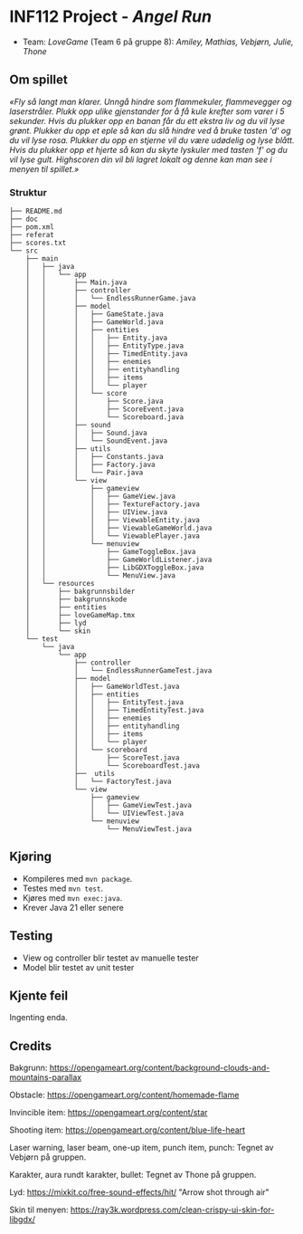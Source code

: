 # INF112 Project - *Angel Run*

* Team: *LoveGame* (Team 6 på gruppe 8): *Amiley, Mathias, Vebjørn, Julie, Thone*

## Om spillet
*«Fly så langt man klarer. Unngå hindre som flammekuler, flammevegger og laserstråler. Plukk opp ulike gjenstander for å få kule krefter som varer i 5 sekunder. Hvis du plukker opp en banan får du ett ekstra liv og du vil lyse grønt. Plukker du opp et eple så kan du slå hindre ved å bruke tasten 'd' og du vil lyse rosa. Plukker du opp en stjerne vil du være udødelig og lyse blått. Hvis du plukker opp et hjerte så kan du skyte lyskuler med tasten 'f' og du vil lyse gult. Highscoren din vil bli lagret lokalt og denne kan man see i menyen til spillet.»*

### Struktur
```plaintext
├── README.md
├── doc
├── pom.xml
├── referat
├── scores.txt
└── src
    ├── main
    │   ├── java
    │   │   └── app
    │   │       ├── Main.java
    │   │       ├── controller
    │   │       │   └── EndlessRunnerGame.java
    │   │       ├── model
    │   │       │   ├── GameState.java
    │   │       │   ├── GameWorld.java
    │   │       │   ├── entities
    │   │       │   │   ├── Entity.java
    │   │       │   │   ├── EntityType.java
    │   │       │   │   ├── TimedEntity.java
    │   │       │   │   ├── enemies
    │   │       │   │   ├── entityhandling
    │   │       │   │   ├── items
    │   │       │   │   └── player
    │   │       │   └── score
    │   │       │       ├── Score.java
    │   │       │       ├── ScoreEvent.java
    │   │       │       └── Scoreboard.java
    │   │       ├── sound
    │   │       │   ├── Sound.java
    │   │       │   └── SoundEvent.java
    │   │       ├── utils
    │   │       │   ├── Constants.java
    │   │       │   ├── Factory.java
    │   │       │   └── Pair.java
    │   │       └── view
    │   │           ├── gameview
    │   │           │   ├── GameView.java
    │   │           │   ├── TextureFactory.java
    │   │           │   ├── UIView.java
    │   │           │   ├── ViewableEntity.java
    │   │           │   ├── ViewableGameWorld.java
    │   │           │   └── ViewablePlayer.java
    │   │           └── menuview
    │   │               ├── GameToggleBox.java
    │   │               ├── GameWorldListener.java
    │   │               ├── LibGDXToggleBox.java
    │   │               └── MenuView.java
    │   └── resources
    │       ├── bakgrunnsbilder
    │       ├── bakgrunnskode
    │       ├── entities
    │       ├── loveGameMap.tmx
    │       ├── lyd
    │       └── skin
    └── test
        └── java
            └── app
                ├── controller
                │   └── EndlessRunnerGameTest.java
                ├── model
                │   ├── GameWorldTest.java
                │   ├── entities
                │   │   ├── EntityTest.java
                │   │   ├── TimedEntityTest.java
                │   │   ├── enemies
                │   │   ├── entityhandling
                │   │   ├── items
                │   │   └── player
                │   └── scoreboard
                │       ├── ScoreTest.java
                │       └── ScoreboardTest.java
                ├──  utils
                │   └── FactoryTest.java
                └── view
                    ├── gameview
                    │   ├── GameViewTest.java
                    │   └── UIViewTest.java
                    └── menuview
                        └── MenuViewTest.java
```

## Kjøring
* Kompileres med `mvn package`.
* Testes med `mvn test`.
* Kjøres med `mvn exec:java`.
* Krever Java 21 eller senere

## Testing
* View og controller blir testet av manuelle tester
* Model blir testet av unit tester

## Kjente feil
Ingenting enda.

## Credits
Bakgrunn:
https://opengameart.org/content/background-clouds-and-mountains-parallax

Obstacle:
https://opengameart.org/content/homemade-flame

Invincible item:
https://opengameart.org/content/star

Shooting item:
https://opengameart.org/content/blue-life-heart

Laser warning, laser beam, one-up item, punch item, punch:
Tegnet av Vebjørn på gruppen.

Karakter, aura rundt karakter, bullet:
Tegnet av Thone på gruppen.

Lyd:
https://mixkit.co/free-sound-effects/hit/ "Arrow shot through air"

Skin til menyen:
https://ray3k.wordpress.com/clean-crispy-ui-skin-for-libgdx/
